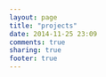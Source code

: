 ```yaml
---
layout: page
title: "projects"
date: 2014-11-25 23:09
comments: true
sharing: true
footer: true
---
```

